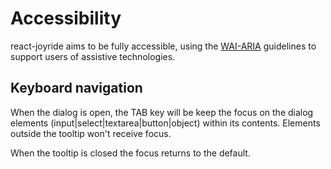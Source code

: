 # Accessibility

react-joyride aims to be fully accessible, using the [WAI-ARIA](https://www.w3.org/WAI/intro/aria) guidelines to support users of assistive technologies.

## Keyboard navigation

When the dialog is open, the TAB key will be keep the focus on the dialog elements \(input\|select\|textarea\|button\|object\) within its contents. Elements outside the tooltip won't receive focus.

When the tooltip is closed the focus returns to the default.

